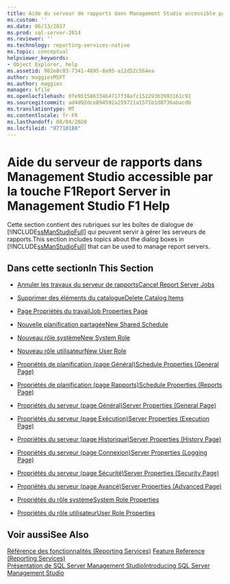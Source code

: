```yaml
---
title: Aide du serveur de rapports dans Management Studio accessible par la touche F1 | Microsoft Docs
ms.custom: ''
ms.date: 06/13/2017
ms.prod: sql-server-2014
ms.reviewer: ''
ms.technology: reporting-services-native
ms.topic: conceptual
helpviewer_keywords:
- Object Explorer, help
ms.assetid: 982e8c03-7341-4895-8a95-a12d52c564ea
author: maggiesMSFT
ms.author: maggies
manager: kfile
ms.openlocfilehash: 0fe951586334b4717f38afc152293b3993161c91
ms.sourcegitcommit: ad4d92dce894592a259721a1571b1d8736abacdb
ms.translationtype: MT
ms.contentlocale: fr-FR
ms.lasthandoff: 08/04/2020
ms.locfileid: "87710188"
---
```

# <a name="report-server-in-management-studio-f1-help"></a><span data-ttu-id="be2c8-102">Aide du serveur de rapports dans Management Studio accessible par la touche F1</span><span class="sxs-lookup"><span data-stu-id="be2c8-102">Report Server in Management Studio F1 Help</span></span>
  <span data-ttu-id="be2c8-103">Cette section contient des rubriques sur les boîtes de dialogue de [!INCLUDE[ssManStudioFull](../../includes/ssmanstudiofull-md.md)] qui peuvent servir à gérer les serveurs de rapports.</span><span class="sxs-lookup"><span data-stu-id="be2c8-103">This section includes topics about the dialog boxes in [!INCLUDE[ssManStudioFull](../../includes/ssmanstudiofull-md.md)] that can be used to manage report servers.</span></span>  
  
## <a name="in-this-section"></a><span data-ttu-id="be2c8-104">Dans cette section</span><span class="sxs-lookup"><span data-stu-id="be2c8-104">In This Section</span></span>  
  
-   [<span data-ttu-id="be2c8-105">Annuler les travaux du serveur de rapports</span><span class="sxs-lookup"><span data-stu-id="be2c8-105">Cancel Report Server Jobs</span></span>](cancel-report-server-jobs-management-studio.md)  
  
-   [<span data-ttu-id="be2c8-106">Supprimer des éléments du catalogue</span><span class="sxs-lookup"><span data-stu-id="be2c8-106">Delete Catalog Items</span></span>](delete-catalog-items-management-studio.md)  
  
-   [<span data-ttu-id="be2c8-107">Page Propriétés du travail</span><span class="sxs-lookup"><span data-stu-id="be2c8-107">Job Properties Page</span></span>](job-properties-management-studio.md)  
  
-   [<span data-ttu-id="be2c8-108">Nouvelle planification partagée</span><span class="sxs-lookup"><span data-stu-id="be2c8-108">New Shared Schedule</span></span>](new-shared-schedule-management-studio.md)  
  
-   [<span data-ttu-id="be2c8-109">Nouveau rôle système</span><span class="sxs-lookup"><span data-stu-id="be2c8-109">New System Role</span></span>](new-system-role-management-studio.md)  
  
-   [<span data-ttu-id="be2c8-110">Nouveau rôle utilisateur</span><span class="sxs-lookup"><span data-stu-id="be2c8-110">New User Role</span></span>](new-user-role-management-studio.md)  
  
-   [<span data-ttu-id="be2c8-111">Propriétés de planification (page Général)</span><span class="sxs-lookup"><span data-stu-id="be2c8-111">Schedule Properties (General Page)</span></span>](schedule-properties-general-page.md)  
  
-   [<span data-ttu-id="be2c8-112">Propriétés de planification (page Rapports)</span><span class="sxs-lookup"><span data-stu-id="be2c8-112">Schedule Properties (Reports Page)</span></span>](schedule-properties-reports-page.md)  
  
-   [<span data-ttu-id="be2c8-113">Propriétés du serveur (page Général)</span><span class="sxs-lookup"><span data-stu-id="be2c8-113">Server Properties (General Page)</span></span>](report-server-properties-general-page.md)  
  
-   [<span data-ttu-id="be2c8-114">Propriétés du serveur (page Exécution)</span><span class="sxs-lookup"><span data-stu-id="be2c8-114">Server Properties (Execution Page)</span></span>](server-properties-execution-page.md)  
  
-   [<span data-ttu-id="be2c8-115">Propriétés du serveur (page Historique)</span><span class="sxs-lookup"><span data-stu-id="be2c8-115">Server Properties (History Page)</span></span>](server-properties-history-page.md)  
  
-   [<span data-ttu-id="be2c8-116">Propriétés du serveur (page Connexion)</span><span class="sxs-lookup"><span data-stu-id="be2c8-116">Server Properties (Logging Page)</span></span>](server-properties-logging-page.md)  
  
-   [<span data-ttu-id="be2c8-117">Propriétés du serveur (page Sécurité)</span><span class="sxs-lookup"><span data-stu-id="be2c8-117">Server Properties (Security Page)</span></span>](server-properties-security-page-reporting-services.md)  
  
-   [<span data-ttu-id="be2c8-118">Propriétés du serveur (page Avancé)</span><span class="sxs-lookup"><span data-stu-id="be2c8-118">Server Properties (Advanced Page)</span></span>](server-properties-advanced-page-reporting-services.md)  
  
-   [<span data-ttu-id="be2c8-119">Propriétés du rôle système</span><span class="sxs-lookup"><span data-stu-id="be2c8-119">System Role Properties</span></span>](system-role-properties-management-studio.md)  
  
-   [<span data-ttu-id="be2c8-120">Propriétés du rôle utilisateur</span><span class="sxs-lookup"><span data-stu-id="be2c8-120">User Role Properties</span></span>](user-role-properties-management-studio.md)  
  
## <a name="see-also"></a><span data-ttu-id="be2c8-121">Voir aussi</span><span class="sxs-lookup"><span data-stu-id="be2c8-121">See Also</span></span>  
 <span data-ttu-id="be2c8-122">[Référence des fonctionnalités (Reporting Services)](../feature-reference-reporting-services.md) </span><span class="sxs-lookup"><span data-stu-id="be2c8-122">[Feature Reference (Reporting Services)](../feature-reference-reporting-services.md) </span></span>  
 [<span data-ttu-id="be2c8-123">Présentation de SQL Server Management Studio</span><span class="sxs-lookup"><span data-stu-id="be2c8-123">Introducing SQL Server Management Studio</span></span>](../../ssms/sql-server-management-studio-ssms.md)  
  
  
